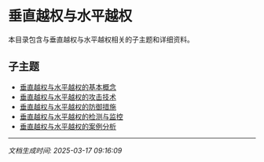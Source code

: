 # 垂直越权与水平越权

本目录包含与垂直越权与水平越权相关的子主题和详细资料。

## 子主题

- [垂直越权与水平越权的基本概念](privilege-escalation/basic-concepts.md)
- [垂直越权与水平越权的攻击技术](privilege-escalation/attack-techniques.md)
- [垂直越权与水平越权的防御措施](privilege-escalation/defense-measures.md)
- [垂直越权与水平越权的检测与监控](privilege-escalation/detection-monitoring.md)
- [垂直越权与水平越权的案例分析](privilege-escalation/case-studies.md)

---

*文档生成时间: 2025-03-17 09:16:09*
